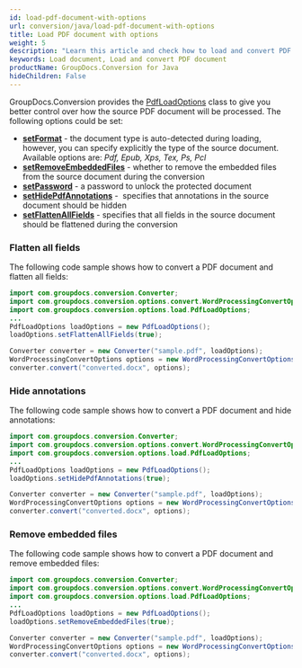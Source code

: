 ```yaml
---
id: load-pdf-document-with-options
url: conversion/java/load-pdf-document-with-options
title: Load PDF document with options
weight: 5
description: "Learn this article and check how to load and convert PDF documents with advanced options using GroupDocs.Conversion for Java API."
keywords: Load document, Load and convert PDF document
productName: GroupDocs.Conversion for Java
hideChildren: False
---
```

GroupDocs.Conversion provides the [PdfLoadOptions](https://reference.groupdocs.com/java/conversion/com.groupdocs.conversion.options.load/PdfLoadOptions) class to give you better control over how the source PDF document will be processed. The following options could be set:

*   **[setFormat](https://reference.groupdocs.com/java/conversion/com.groupdocs.conversion.options.load/PdfLoadOptions#setFormat(com.groupdocs.conversion.filetypes.PdfFileType))** -  the document type is auto-detected during loading, however, you can specify explicitly the type of the source document. Available options are: *Pdf, Epub, Xps, Tex, Ps, Pcl*
*   **[setRemoveEmbeddedFiles](https://reference.groupdocs.com/java/conversion/com.groupdocs.conversion.options.load/PdfLoadOptions#getRemoveEmbeddedFiles())** -  whether to remove the embedded files from the source document during the conversion
*   **[setPassword](https://reference.groupdocs.com/java/conversion/com.groupdocs.conversion.options.load/PdfLoadOptions#setPassword(java.lang.String))** - a password to unlock the protected document
*   **[setHidePdfAnnotations](https://reference.groupdocs.com/java/conversion/com.groupdocs.conversion.options.load/PdfLoadOptions#setHidePdfAnnotations(boolean))** -  specifies that annotations in the source document should be hidden
*   **[setFlattenAllFields](https://reference.groupdocs.com/java/conversion/com.groupdocs.conversion.options.load/PdfLoadOptions#setFlattenAllFields(boolean))** - specifies that all fields in the source document should be flattened during the conversion

### Flatten all fields

The following code sample shows how to convert a PDF document and flatten all fields:

```java
import com.groupdocs.conversion.Converter;
import com.groupdocs.conversion.options.convert.WordProcessingConvertOptions;
import com.groupdocs.conversion.options.load.PdfLoadOptions;
... 
PdfLoadOptions loadOptions = new PdfLoadOptions();
loadOptions.setFlattenAllFields(true);

Converter converter = new Converter("sample.pdf", loadOptions);
WordProcessingConvertOptions options = new WordProcessingConvertOptions();
converter.convert("converted.docx", options);
```

### Hide annotations

The following code sample shows how to convert a PDF document and hide annotations:

```java
import com.groupdocs.conversion.Converter;
import com.groupdocs.conversion.options.convert.WordProcessingConvertOptions;
import com.groupdocs.conversion.options.load.PdfLoadOptions;
... 
PdfLoadOptions loadOptions = new PdfLoadOptions();
loadOptions.setHidePdfAnnotations(true);

Converter converter = new Converter("sample.pdf", loadOptions);
WordProcessingConvertOptions options = new WordProcessingConvertOptions();
converter.convert("converted.docx", options);
```

### Remove embedded files

The following code sample shows how to convert a PDF document and remove embedded files:

```java
import com.groupdocs.conversion.Converter;
import com.groupdocs.conversion.options.convert.WordProcessingConvertOptions;
import com.groupdocs.conversion.options.load.PdfLoadOptions;
... 
PdfLoadOptions loadOptions = new PdfLoadOptions();
loadOptions.setRemoveEmbeddedFiles(true);

Converter converter = new Converter("sample.pdf", loadOptions);
WordProcessingConvertOptions options = new WordProcessingConvertOptions();
converter.convert("converted.docx", options);
```
